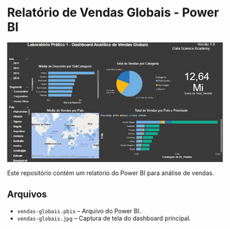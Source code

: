 # Relatório de Vendas Globais - Power BI

![Dashboard Principal](vendas-globais.jpg)

Este repositório contém um relatório do Power BI para análise de vendas.

## Arquivos
- `vendas-globais.pbix` – Arquivo do Power BI.
- `vendas-globais.jpg` – Captura de tela do dashboard principal.





